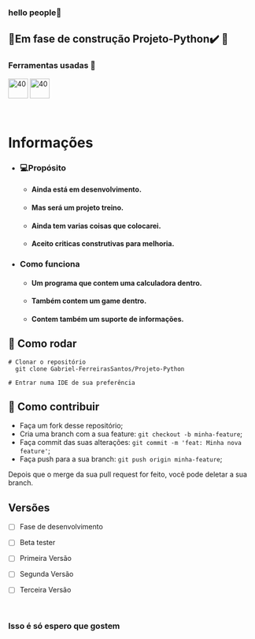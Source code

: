 ### hello people👋

## 🚧Em fase de construção Projeto-Python✔️ 🚧

###  Ferramentas usadas 📓
  
<img src="https://icons.iconarchive.com/icons/papirus-team/papirus-apps/48/python-icon.png" alt="40" width="40" height="40" style="max - width:100%;"></img>
<img src="https://user-images.githubusercontent.com/674621/71187801-14e60a80-2280-11ea-94c9-e56576f76baf.png" alt="40" width="40" height="40" style="max - width:100%;"></img> <br>
    
<br>


# Informações
* ### 💻Propósito 
    * #### Ainda está em desenvolvimento.
    * #### Mas será um projeto treino.
    * #### Ainda tem varias coisas que colocarei.
    * #### Aceito criticas construtivas para melhoria.


* ### Como funciona
    * #### Um programa que contem uma calculadora dentro.
    * #### Também contem um game dentro.
    * #### Contem também um suporte de informações. 
    

## 👷 Como rodar  
```
# Clonar o repositório
  git clone Gabriel-FerreirasSantos/Projeto-Python
  
# Entrar numa IDE de sua preferência
```

## 🤔 Como contribuir
* Faça um fork desse repositório;
* Cria uma branch com a sua feature: `git checkout -b minha-feature`;
* Faça commit das suas alterações: `git commit -m 'feat: Minha nova feature'`; 
* Faça push para a sua branch: `git push origin minha-feature`;

Depois que o merge da sua pull request for feito, você pode deletar a sua branch.

## Versões

- [ ] Fase de desenvolvimento
- [ ] Beta tester
- [ ] Primeira Versão
- [ ] Segunda Versão
- [ ] Terceira Versão

    <br>

### Isso é só espero que gostem    

